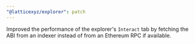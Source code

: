 ```yaml
---
"@latticexyz/explorer": patch
---
```


Improved the performance of the explorer's `Interact` tab by fetching the ABI from an indexer instead of from an Ethereum RPC if available.

